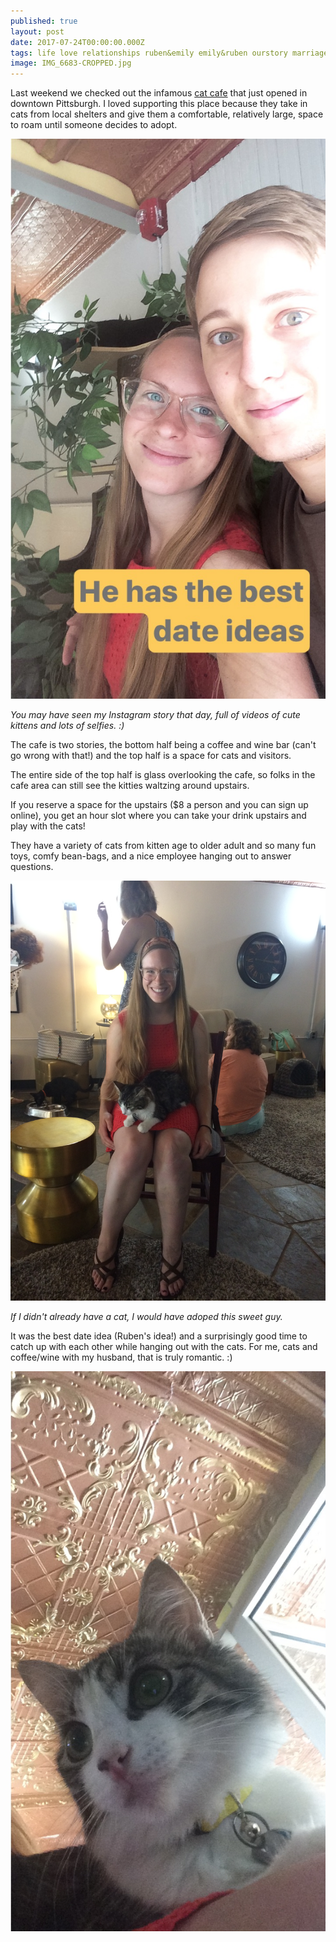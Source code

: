 ```yaml
---
published: true
layout: post
date: 2017-07-24T00:00:00.000Z
tags: life love relationships ruben&emily emily&ruben ourstory marriage lifestyle engagement family wedding dates weeklydates travel healthytravel
image: IMG_6683-CROPPED.jpg
---
```


Last weekend we checked out the infamous [cat cafe](https://www.colonycafepgh.com/) that just opened in downtown Pittsburgh. I loved supporting this place because they take in cats from local shelters and give them a comfortable, relatively large, space to roam until someone decides to adopt.

![IMG_6683.JPG](/content/IMG_6683.JPG)

*You may have seen my Instagram story that day, full of videos of cute kittens and lots of selfies. :)*

The cafe is two stories, the bottom half being a coffee and wine bar (can't go wrong with that!) and the top half is a space for cats and visitors.

The entire side of the top half is glass overlooking the cafe, so folks in the cafe area can still see the kitties waltzing around upstairs.

If you reserve a space for the upstairs ($8 a person and you can sign up online), you get an hour slot where you can take your drink upstairs and play with the cats! 

They have a variety of cats from kitten age to older adult and so many fun toys, comfy bean-bags, and a nice employee hanging out to answer questions.

![IMG_6680.JPG](/content/IMG_6680.JPG)

*If I didn't already have a cat, I would have adoped this sweet guy.*

It was the best date idea (Ruben's idea!) and a surprisingly good time to catch up with each other while hanging out with the cats. For me, cats and coffee/wine with my husband, that is truly romantic. :)

![IMG_6682.JPG](/content/IMG_6682.JPG)


